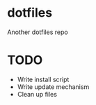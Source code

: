 dotfiles
========

Another dotfiles repo

# TODO
* Write install script
* Write update mechanism
* Clean up files

